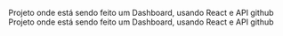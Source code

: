 Projeto onde está sendo feito um Dashboard, usando React e API github
Projeto onde está sendo feito um Dashboard, usando React e API github
